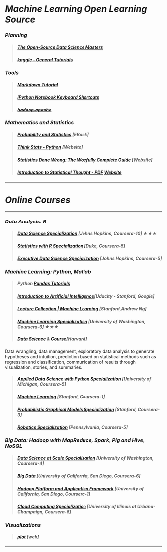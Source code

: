 # *Machine Learning Open Learning Source*

### *Planning* 
>##### [The Open-Source Data Science Masters](https://github.com/datasciencemasters/go/blob/master/README.md)
>##### [kaggle - General Tutorials](https://www.kaggle.com/wiki/Tutorials)

### *Tools* 
>##### [Markdown Tutorial](https://github.com/time2036/Machine_Learning_Notes/blob/master/Markdown%20Tutorial.md)
>##### [iPython Notebook Keyboard Shortcuts](http://johnlaudun.org/20131228-ipython-notebook-keyboard-shortcuts/)
>##### [hadoop.apache](https://hadoop.apache.org/docs/current/hadoop-project-dist/hadoop-common/FileSystemShell.html)


### *Mathematics and Statistics*
>##### [Probability and Statistics](http://wiki.stat.ucla.edu/socr/index.php/Probability_and_statistics_EBook) [EBook]
>##### [Think Stats - Python](http://greenteapress.com/thinkstats/) [Website]
>##### [Statistics Done Wrong: The Woefully Complete Guide](https://www.statisticsdonewrong.com/) [Website]
>##### [Introduction to Statistical Thought - PDF](http://people.math.umass.edu/~lavine/Book/book.html) [Website](http://people.math.umass.edu/~lavine/Book/book.html)

***
# *Online Courses*
***
### *Data Analysis: R*
>##### [Data Science Specialization](https://www.coursera.org/specializations/jhu-data-science) [Johns Hopkins, Coursera-10]  ★★★
>##### [Statistics with R Specialization](https://www.coursera.org/specializations/statistics) [Duke, Coursera-5]
>##### [Executive Data Science Specialization](https://www.coursera.org/specializations/executive-data-science) [Johns Hopkins, Coursera-5]


### *Machine Learning: Python, Matlab*
>##### Python [Pandas Tutorials](http://pandas.pydata.org/pandas-docs/stable/tutorials.html)
>##### [Introduction to Artificial Intelligence](https://www.udacity.com/course/cs271)[Udacity - Stanford, Google]
>##### [Lecture Collection | Machine Learning](https://www.youtube.com/playlist?list=PLA89DCFA6ADACE599&spfreload=10) [Stanford,Andrew Ng]
>##### [Machine Learning Specialization](https://www.coursera.org/specializations/machine-learning) [University of Washington, Coursera-6]  ★★★
>##### [Data Science](http://bit.ly/harvarddatasciencevideos) & [Course](http://bit.ly/harvarddatasciencecourse)[Harvard]
Data wrangling, data management, exploratory data analysis to generate hypotheses and intuition, prediction based on statistical methods such as regression and classification, communication of results through visualization, stories, and summaries.
 
>##### [Applied Data Science with Python Specialization](https://www.coursera.org/specializations/data-science-python) [University of Michigan, Coursera-5]
>##### [Machine Learning](https://www.coursera.org/learn/machine-learning) [Stanford, Coursera-1]
>##### [Probabilistic Graphical Models Specialization](https://www.coursera.org/specializations/probabilistic-graphical-models)  [Stanford, Coursera-3]
>##### [Robotics Specialization](https://www.coursera.org/specializations/robotics) [Pennsylvania, Coursera-5]


### *Big Data: Hadoop with MapReduce, Spark, Pig and Hive, NoSQL*
>##### [Data Science at Scale Specialization](https://www.coursera.org/specializations/data-science) [University of Washington, Coursera-4]
>##### [Big Data](https://www.coursera.org/specializations/executive-data-science) [University of California, San Diego, Coursera-6]
>##### [Hadoop Platform and Application Framework](https://www.coursera.org/learn/hadoop) [University of California, San Diego, Coursera-1]
>##### [Cloud Computing Specialization](https://www.coursera.org/specializations/cloud-computing) [University of Illinois at Urbana-Champaign, Coursera-6]

### *Visualizations*
>##### [plot](https://plot.ly/python/ipython-notebook-tutorial/#introduction) [web]


***

